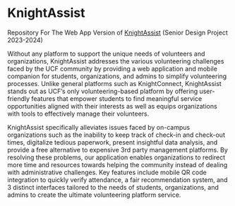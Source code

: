# KnightAssist
Repository For The Web App Version of [KnightAssist](https://knightassist-43ab3aeaada9.herokuapp.com/) (Senior Design Project 2023-2024)

Without any platform to support the unique needs of volunteers and organizations, KnightAssist addresses the various volunteering challenges faced by the UCF community by providing a web application and mobile companion for students, organizations, and admins to simplify volunteering processes. Unlike general platforms such as KnightConnect, KnightAssist stands out as UCF’s only volunteering-based platform by offering user-friendly features that empower students to find meaningful service opportunities aligned with their interests as well as equips organizations with tools to effectively manage their volunteers. 

KnightAssist specifically alleviates issues faced by on-campus organizations such as the inability to keep track of check-in and check-out times, digitalize tedious paperwork, present insightful data analysis, and provide a free alternative to expensive 3rd party management platforms. By resolving these problems, our application enables organizations to redirect more time and resources towards helping the community instead of dealing with administrative challenges. Key features include mobile QR code integration to quickly verify attendance, a fair recommendation system, and 3 distinct interfaces tailored to the needs of students, organizations, and admins to create the ultimate volunteering platform service.
